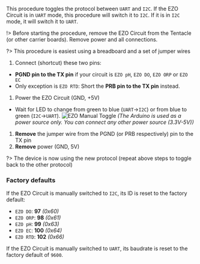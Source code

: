This procedure toggles the protocol between `UART` and `I2C`. If the EZO Circuit is in `UART` mode, this procedure will switch it to `I2C`. If it is in `I2C` mode, it will switch it to `UART`.

!> Before starting the procedure, remove the EZO Circuit from the Tentacle (or other carrier boards). Remove power and all connections.

?> This procedure is easiest using a breadboard and a set of jumper wires

1. Connect (shortcut) these two pins:
 * **PGND pin to the TX pin** if your circuit is `EZO pH`, `EZO DO`, `EZO ORP` or `EZO EC`
 * Only exception is `EZO RTD`: Short the **PRB pin to the TX pin** instead.
1. Power the EZO Circuit (GND, +5V)
 * Wait for LED to change from green to blue (`UART`->`I2C`) or from blue to green (`I2C`->`UART`).
 ![EZO Manual Toggle](_media/manual_toggle.png)
 _(The Arduino is used as a power source only. You can connect any other power source (3.3V-5V))_
1. **Remove** the jumper wire from the PGND (or PRB respectively) pin to the TX pin
1. **Remove** power (GND, 5V)

?> The device is now using the new protocol (repeat above steps to toggle back to the other protocol)

### Factory defaults
If the EZO Circuit is manually switched to `I2C`, its ID is reset to the factory default:

* `EZO DO`: **97** _(0x60)_
* `EZO ORP`: **98** _(0x61)_
* `EZO pH`: **99** _(0x63)_
* `EZO EC`: **100** _(0x64)_
* `EZO RTD`: **102** _(0x66)_

If the EZO Circuit is manually switched to `UART`, its baudrate is reset to the factory default of `9600`.
